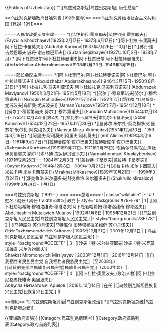 {{Politics of Uzbekistan}}
'''[[乌兹别克斯坦|乌兹别克斯坦]]历任总理'''

==乌兹别克斯坦政府首脑列表 (1925-至今)==
===乌兹别克苏维埃社会主义共和国 (1924-1991)===

====人民专政委员会主席====
*[[法伊祖拉·霍贾耶夫|法伊祖拉·霍贾耶夫]] (Fayzulla Khodzhayev)(1925年2月17日- 1937年6月17日)
*[[阿卜杜拉·卡里莫夫|阿卜杜拉·卡里莫夫]] (Abdullah Karimov)(1937年7月26日- 10月1日)
*[[苏丹·谢吉兹巴耶夫|苏丹·谢吉兹巴耶夫]] (Sultan Segizbayev)(1937年10月2日- 1938年7月)
*[[阿卜杜贾巴尔·阿卜杜拉赫曼诺夫|阿卜杜贾巴尔·阿卜杜拉赫曼诺夫]] (Abdudzhabar Abdurrakhmanov)(1938年7月23日- 1946年3月15日)

====部长会议主席====
*[[阿卜杜贾巴尔·阿卜杜拉赫曼诺夫|阿卜杜贾巴尔·阿卜杜拉赫曼诺夫]] (Abdudzhabar Abdurrakhmanov)(1946年3月15日- 1950年8月21日)
*[[阿卜杜拉扎克·马夫利亚诺夫|阿卜杜拉扎克·马夫利亚诺夫]] (Abdurrazak Mavlyanov)(1950年8月21日- 1951年5月18日)
*[[努尔丁·穆希第诺夫|努尔丁·穆希第诺夫]] (Nuriddin Muhiddinov)(1951年5月18日- 1953年7月)(第1次)
*[[乌斯曼·尤苏波夫|乌斯曼·尤苏波夫]] (Usman Yusupov)(1953年7月- 1954年12月18日)
*[[努尔丁·穆希第诺夫|努尔丁·穆希第诺夫]] (Nuriddin Muhiddinov)(1954年12月18日- 1955年12月22日)(第2次)
*[[索比尔·卡莫洛夫|索比尔·卡莫洛夫]] (Sobir Kamolov)(1955年12月22日- 1957年12月30日)
*[[曼苏尔·米尔扎-阿克梅多夫|曼苏尔·米尔扎-阿克梅多夫]] (Mansur Mirza-Akhmedov)(1957年12月30日- 1959年3月16日)
*[[阿里夫·阿利莫夫|阿里夫·阿利莫夫]] (Arif Alimov)(1959年3月16日- 1961年9月27日)
*[[拉赫曼库尔·库尔巴诺夫|拉赫曼库尔·库尔巴诺夫]] (Rahmankul Kurbanov)(1961年9月27日- 1971年2月25日)
*[[纳尔马洪马迪·库达伊贝德耶夫|纳尔马洪马迪·库达伊贝德耶夫]] (Narmakhonmadi Khudayberdyev)(1971年2月25日——1984年12月3日)
*[[盖拉特·卡蒂罗夫|盖拉特·卡蒂罗夫]] (Gayrat Kadyrov)(1984年12月3日- 1989年10月21日)
*[[米拉卡特·米尔卡西莫夫|米拉卡特·米尔卡西莫夫]] (Mirakhat Mirkasimov)(1989年10月21日——1990年3月24日)
*[[舒克鲁洛·米尔塞多夫|舒克鲁洛·米尔塞多夫]] (Shukrullo Mirsaidov)(1990年3月24日- 11月1日)

===乌兹别克斯坦（1991－）===
====总理====
{| class="wikitable"
|-
! #
! 姓名
! 就任
! 离任
! width=30%| 政党
|- style="background:#78FF78"
| 1
| [[阿卜杜勒哈希姆·穆塔洛维奇·穆塔洛夫|阿卜杜勒哈希姆·穆塔洛维奇·穆塔洛夫]]<br>Abdulhashim Mutalovich Mutalov 
| 1992年1月8日
| 1995年12月21日
| [[乌兹别克斯坦人民民主党|乌兹别克斯坦人民民主党]]
|- style="background:#78FF78"
| 2
| [[乌特库尔·苏尔丹诺夫|乌特库尔·图赫塔穆拉多维奇·苏尔丹诺夫]]<br>Otkir Takhtamuradovich Sultonov
| 1995年12月21日
| 2003年12月11日
| [[乌兹别克斯坦人民民主党|乌兹别克斯坦人民民主党]]
|- style="background:#CCEEFF"
| 3
| [[沙夫卡特·米尔兹亚耶夫|沙夫卡特·米罗莫诺维奇·米尔济约耶夫]]<br>Shavkat Miromonovich Mirziyayev
| 2003年12月11日
| 2016年12月14日
| [[自我牺牲者民族民主党|自我牺牲者民族民主党]]（至2008年）<br>[[乌兹别克斯坦民族复兴民主党|民族复兴民主党]]（2008年起）
|- style="background:#CCEEFF"
| 4
| [[阿卜杜拉·奧里波夫_(政治人物)|阿卜杜拉·尼格馬托維奇·奧里波夫]]<br>Абдулла Ниғматович Арипов
| 2016年12月14日
| 在任
| [[乌兹别克斯坦民族复兴民主党|民族复兴民主党]]
|}

==参见==
*[[乌兹别克斯坦政治|乌兹别克斯坦政治]]
*[[乌兹别克斯坦总统|乌兹别克斯坦总统]]

{{亚洲政府首脑}} 
[[Category:烏茲別克總理|*]]
[[Category:政府首脑列表|Category:政府首脑列表]]
<!--NO2STUB_LIST-->